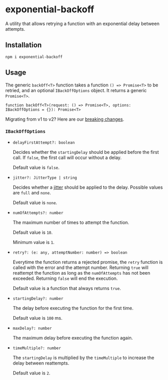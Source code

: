 # exponential-backoff

A utility that allows retrying a function with an exponential delay between attempts.

## Installation

```
npm i exponential-backoff
```

## Usage

The generic `backOff<T>` function takes a function `() => Promise<T>` to be retried, and an optional `IBackOffOptions` object. It returns a generic `Promise<T>`.

```
function backOff<T>(request: () => Promise<T>, options: IBackOffOptions = {}): Promise<T>
```

Migrating from v1 to v2? Here are our [breaking changes](https://github.com/coveo/exponential-backoff/tree/master/doc/v1-to-v2-migration.md).

### `IBackOffOptions`

- `delayFirstAttempt?: boolean`

  Decides whether the `startingDelay` should be applied before the first call. If `false`, the first call will occur without a delay.

  Default value is `false`.

- `jitter?: JitterType | string`

  Decides whether a [jitter](https://aws.amazon.com/blogs/architecture/exponential-backoff-and-jitter/) should be applied to the delay. Possible values are `full` and `none`.

  Default value is `none`.

- `numOfAttempts?: number`

  The maximum number of times to attempt the function.

  Default value is `10`.

  Minimum value is `1`.

- `retry?: (e: any, attemptNumber: number) => boolean`

  Everytime the function returns a rejected promise, the `retry` function is called with the error and the attempt number. Returning `true` will reattempt the function as long as the `numOfAttempts` has not been exceeded. Returning `false` will end the execution.

  Default value is a function that always returns `true`.

- `startingDelay?: number`

  The delay before executing the function for the first time.

  Default value is `100` ms.

- `maxDelay?: number`

  The maximum delay before executing the function again.

- `timeMultiple?: number`

  The `startingDelay` is multiplied by the `timeMultiple` to increase the delay between reattempts.

  Default value is `2`.
